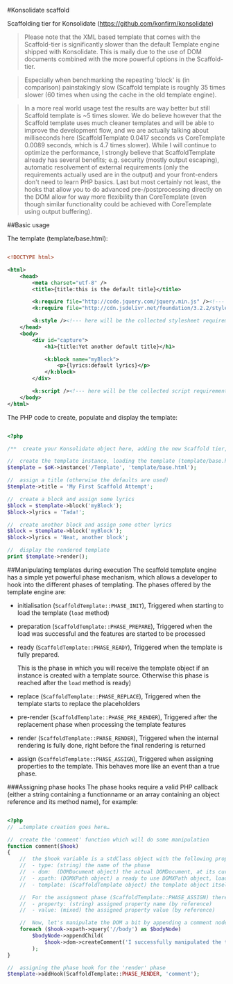 #Konsolidate scaffold

Scaffolding tier for Konsolidate (https://github.com/konfirm/konsolidate)

> Please note that the XML based template that comes with the Scaffold-tier is significantly slower than the default Template engine shipped with Konsolidate.
This is maily due to the use of DOM documents combined with the more powerful options in the Scaffold-tier.

> Especially when benchmarking the repeating 'block' is (in comparison) painstakingly slow (Scaffold template is roughly 35 times slower (60 times when using the cache in the old template engine).

> In a more real world usage test the results are way better but still Scaffold template is ~5 times slower.
> We do believe however that the Scaffold template uses much cleaner templates and will be able to improve the development flow, and we are actually talking about milliseconds here (ScaffoldTemplate 0.0417 seconds vs CoreTemplate 0.0089 seconds, which is 4.7 times slower). While I will continue to optimize the performance, I strongly believe that ScaffoldTemplate already has several benefits; e.g. security (mostly output escaping), automatic resolvement of external requirements (only the requirements actually used are in the output) and your front-enders don't need to learn PHP basics.
> Last but most certainly not least, the hooks that allow you to do advanced pre-/postprocessing directly on the DOM allow for way more flexibility than CoreTemplate (even though similar functionality could be achieved with CoreTemplate  using output buffering).


##Basic usage


The template (template/base.html):

```xml

<!DOCTYPE html>

<html>
	<head>
		<meta charset="utf-8" />
		<title>{title:this is the default title}</title>

		<k:require file="http://code.jquery.com/jquery.min.js" /><!--- require jQuery  -->
		<k:require file="http://cdn.jsdelivr.net/foundation/3.2.2/stylesheets/foundation.min.css" /><!--- require foundation stylesheet  -->

		<k:style /><!--- here will be the collected stylesheet requirements  -->
	</head>
	<body>
		<div id="capture">
			<h1>{title:Yet another default title}</h1>

			<k:block name="myBlock">
				<p>{lyrics:default lyrics}</p>
			</k:block>
		</div>

		<k:script /><!--- here will be the collected script requirements  -->
	</body>
</html>
```

The PHP code to create, populate and display the template:
```php

<?php

/**  create your Konsolidate object here, adding the new Scaffold tier, we will assume the base Konsolidate instance to reside in $oK  **/

//  create the template instance, loading the template (template/base.html)
$template = $oK->instance('/Template', 'template/base.html');

//  assign a title (otherwise the defaults are used)
$template->title = 'My First Scaffold Attempt';

//  create a block and assign some lyrics
$block = $template->block('myBlock');
$block->lyrics = 'Tada!';

//  create another block and assign some other lyrics
$block = $template->block('myBlock');
$block->lyrics = 'Neat, another block';

//  display the rendered template
print $template->render();
```

##Manipulating templates during execution
The scaffold template engine has a simple yet powerful phase mechanism, which allows a developer to hook into the different phases of templating.
The phases offered by the template engine are:

- initialisation (```ScaffoldTemplate::PHASE_INIT```), Triggered when starting to load the template (```load``` method)
- preparation (```ScaffoldTemplate::PHASE_PREPARE```), Triggered when the load was successful and the features are started to be processed
- ready (```ScaffoldTemplate::PHASE_READY```), Triggered when the template is fully prepared.

	This is the phase in which you will receive the template object if an instance is created with a template source. Otherwise this phase is reached after the ```load``` method is ready)
- replace (```ScaffoldTemplate::PHASE_REPLACE```), Triggered when the template starts to replace the placeholders
- pre-render (```ScaffoldTemplate::PHASE_PRE_RENDER```), Triggered after the replacement phase when processing the template features
- render (```ScaffoldTemplate::PHASE_RENDER```), Triggered when the internal rendering is fully done, right before the final rendering is returned
- assign (```ScaffoldTemplate::PHASE_ASSIGN```), Triggered when assigning properties to the template. This behaves more like an event than a true phase.

###Assigning phase hooks
The phase hooks require a valid PHP callback (either a string containing a functionname or an array containing an object reference and its method name), for example:

```php

<?php
//  …template creation goes here…

//  create the 'comment' function which will do some manipulation
function comment($hook)
{
	//  the $hook variable is a stdClass object with the following properties:
	//  - type: (string) the name of the phase
	//  - dom:  (DOMDocument object) the actual DOMDocument, at its current state of manipulation
	//  - xpath: (DOMXPath object) a ready to use DOMXPath object, loaded with the actual DOMDocument
	//  - template: (ScaffoldTemplate object) the template object itself

	//  For the assignment phase (ScaffoldTemplate::PHASE_ASSIGN) there's two more properties:
	//  - property: (string) assigned property name (by reference)
	//  - value: (mixed) the assigned property value (by reference)

	//  Now, let's manipulate the DOM a bit by appending a comment node to the <body>
	foreach ($hook->xpath->query('//body') as $bodyNode)
		$bodyNode->appendChild(
			$hook->dom->createComment('I successfully manipulated the template')
		);
}

//  assigning the phase hook for the 'render' phase
$template->addHook(ScaffoldTemplate::PHASE_RENDER, 'comment');

```
